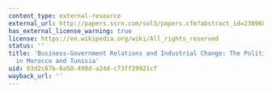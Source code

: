 ```yaml
---
content_type: external-resource
external_url: http://papers.ssrn.com/sol3/papers.cfm?abstract_id=2309684
has_external_license_warning: true
license: https://en.wikipedia.org/wiki/All_rights_reserved
status: ''
title: 'Business-Government Relations and Industrial Change: The Politics of ''Clustering''
  in Morocco and Tunisia'
uid: 03d2c67b-6a50-499d-a24d-c73ff29921cf
wayback_url: ''
---
```

